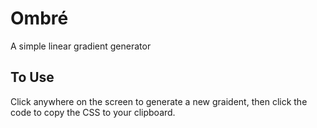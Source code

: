 # Ombré
A simple linear gradient generator

## To Use
Click anywhere on the screen to generate a new graident, then click the code to copy the CSS to your clipboard.

